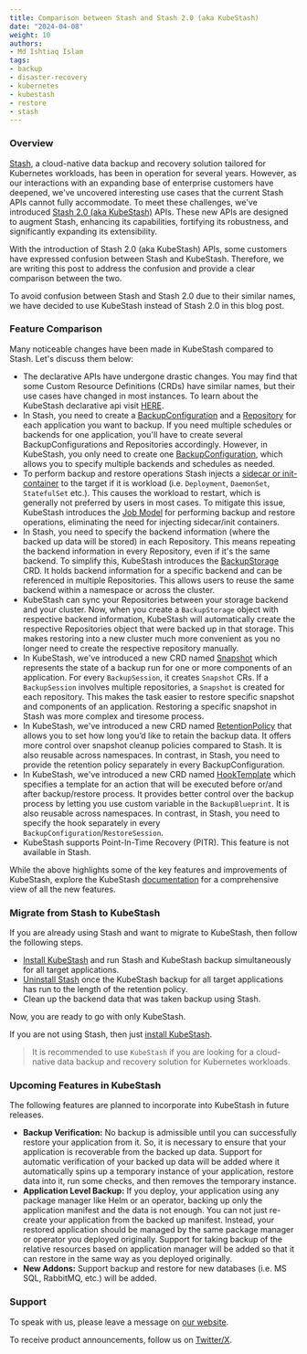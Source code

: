 ```yaml
---
title: Comparison between Stash and Stash 2.0 (aka KubeStash)
date: "2024-04-08"
weight: 10
authors:
- Md Ishtiaq Islam
tags:
- backup
- disaster-recovery
- kubernetes
- kubestash
- restore
- stash
---
```


### Overview

[Stash](https://stash.run/), a cloud-native data backup and recovery solution tailored for Kubernetes workloads, has been in operation for several years. However, as our interactions with an expanding base of 
enterprise customers have deepened, we've uncovered interesting use cases that the current Stash APIs cannot fully accommodate. To meet these challenges, we've introduced [Stash 2.0 (aka KubeStash)](https://kubestash.com/) APIs. These 
new APIs are designed to augment Stash, enhancing its capabilities, fortifying its robustness, and significantly expanding its extensibility.

With the introduction of Stash 2.0 (aka KubeStash) APIs, some customers have expressed confusion between Stash and KubeStash. Therefore, we are writing this post to address the confusion and provide a clear comparison between the two.

To avoid confusion between Stash and Stash 2.0 due to their similar names, we have decided to use KubeStash instead of Stash 2.0 in this blog post.

### Feature Comparison

Many noticeable changes have been made in KubeStash compared to Stash. Let's discuss them below:

- The declarative APIs have undergone drastic changes. You may find that some Custom Resource Definitions (CRDs) have similar names, but their use cases have changed in most instances. To learn about the KubeStash declarative api visit [HERE](https://kubestash.com/docs/v2024.3.16/concepts/#declarative-api).
- In Stash, you need to create a [BackupConfiguration](https://stash.run/docs/v2024.4.8/concepts/crds/backupconfiguration/) and a [Repository](https://stash.run/docs/v2024.4.8/concepts/crds/repository/) for each application you want to backup. If you need multiple schedules or backends for one application, you'll have to create several BackupConfigurations and Repositories accordingly. However, in KubeStash, you only need to create one [BackupConfiguration](https://kubestash.com/docs/v2024.3.16/concepts/crds/backupconfiguration/), which allows you to specify multiple backends and schedules as needed. 
- To perform backup and restore operations Stash injects a [sidecar or init-container](https://stash.run/docs/v2024.4.8/guides/workloads/overview/) to the target if it is workload (i.e. `Deployment`, `DaemonSet`, `StatefulSet` etc.). This causes the workload to restart, which is generally not preferred by users in most cases. To mitigate this issue, KubeStash introduces the [Job Model](https://kubestash.com/docs/v2024.3.16/guides/workloads/overview/) for performing backup and restore operations, eliminating the need for injecting sidecar/init containers. 
- In Stash, you need to specify the backend information (where the backed up data will be stored) in each Repository. This means repeating the backend information in every Repository, even if it's the same backend. To simplify this, KubeStash introduces the [BackupStorage](https://kubestash.com/docs/v2024.3.16/concepts/crds/backupstorage/) CRD. It holds backend information for a specific backend and can be referenced in multiple Repositories. This allows users to reuse the same backend within a namespace or across the cluster.
- KubeStash can sync your Repositories between your storage backend and your cluster. Now, when you create a `BackupStorage` object with respective backend information, KubeStash will automatically create the respective Repositories object that were backed up in that storage. This makes restoring into a new cluster much more convenient as you no longer need to create the respective repository manually.
- In KubeStash, we've introduced a new CRD named [Snapshot](https://kubestash.com/docs/v2024.3.16/concepts/crds/snapshot/) which represents the state of a backup run for one or more components of an application. For every `BackupSession`, it creates `Snapshot` CRs. If a `BackupSession` involves multiple repositories, a `Snapshot` is created for each repository. This makes the task easier to restore specific snapshot and components of an application. Restoring a specific snapshot in Stash was more complex and tiresome process.
- In KubeStash, we've introduced a new CRD named [RetentionPolicy](https://kubestash.com/docs/v2024.3.16/concepts/crds/retentionpolicy/) that allows you to set how long you’d like to retain the backup data. It offers more control over snapshot cleanup policies compared to Stash. It is also reusable across namespaces. In contrast, in Stash, you need to provide the retention policy separately in every BackupConfiguration.
- In KubeStash, we've introduced a new CRD named [HookTemplate](https://kubestash.com/docs/v2024.3.16/concepts/crds/hooktemplate/) which specifies a template for an action that will be executed before or/and after backup/restore process. It provides better control over the backup process by letting you use custom variable in the `BackupBlueprint`. It is also reusable across namespaces. In contrast, in Stash, you need to specify the hook separately in every `BackupConfiguration`/`RestoreSession`.
- KubeStash supports Point-In-Time Recovery (PITR). This feature is not available in Stash.

While the above highlights some of the key features and improvements of KubeStash, explore the KubeStash [documentation](https://kubestash.com/docs/v2024.3.16/welcome/) for a comprehensive view of all the new features.

### Migrate from Stash to KubeStash

If you are already using Stash and want to migrate to KubeStash, then follow the following steps. 
- [Install KubeStash](https://kubestash.com/docs/v2024.3.16/setup/install/kubestash/) and run Stash and KubeStash backup simultaneously for all target applications.
- [Uninstall Stash](https://stash.run/docs/v2024.4.8/setup/uninstall/stash/) once the KubeStash backup for all target applications has run to the length of the retention policy.
- Clean up the backend data that was taken backup using Stash.

Now, you are ready to go with only KubeStash.

If you are not using Stash, then just [install KubeStash](https://kubestash.com/docs/v2024.3.16/setup/install/kubestash/).

> It is recommended to use `KubeStash` if you are looking for a cloud-native data backup and recovery solution for Kubernetes workloads.

### Upcoming Features in KubeStash

The following features are planned to incorporate into KubeStash in future releases.
- **Backup Verification:** No backup is admissible until you can successfully restore your application from it. So, it is necessary to ensure that your application is recoverable from the backed up data. Support for automatic verification of your backed up data will be added where it automatically spins up a temporary instance of your application, restore data into it, run some checks, and then removes the temporary instance.
- **Application Level Backup:** If you deploy, your application using any package manager like Helm or an operator, backing up only the application manifest and the data is not enough. You can not just re-create your application from the backed up manifest. Instead, your restored application should be managed by the same package manager or operator you deployed originally. Support for taking backup of the relative resources based on application manager will be added so that it can restore in the same way as you deployed originally.
- **New Addons:** Support backup and restore for new databases (i.e. MS SQL, RabbitMQ, etc.) will be added.

### Support

To speak with us, please leave a message on [our website](https://appscode.com/contact/).

To receive product announcements, follow us on [Twitter/X](https://twitter.com/KubeStash).
